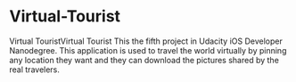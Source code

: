 # Virtual-Tourist
Virtual TouristVirtual Tourist This the fifth project in Udacity iOS Developer Nanodegree. This application is used to travel the world virtually by pinning any location they want and they can download the pictures shared by the real travelers.
